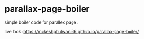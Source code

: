 # parallax-page-boiler
simple boiler code for parallex page .


live look :https://mukeshphulwani66.github.io/parallax-page-boiler/
